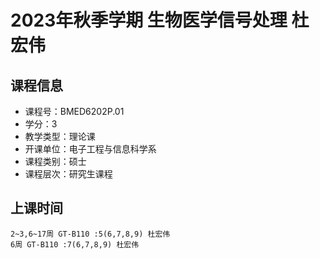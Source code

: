 # 2023年秋季学期 生物医学信号处理 杜宏伟






## 课程信息

- 课程号：BMED6202P.01
- 学分：3
- 教学类型：理论课
- 开课单位：电子工程与信息科学系
- 课程类别：硕士
- 课程层次：研究生课程

## 上课时间

```
2~3,6~17周 GT-B110 :5(6,7,8,9) 杜宏伟
6周 GT-B110 :7(6,7,8,9) 杜宏伟
```

